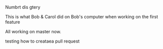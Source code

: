 
Numbrt dis gtery

This is what Bob & Carol did on Bob's computer when working on the first feature
 
All working on master now.

testing how to creataea pull request